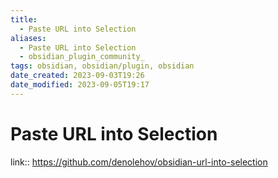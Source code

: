 ```yaml
---
title:
  - Paste URL into Selection
aliases:
  - Paste URL into Selection
  - obsidian_plugin_community_
tags: obsidian, obsidian/plugin, obsidian
date_created: 2023-09-03T19:26
date_modified: 2023-09-05T19:17
---
```

# Paste URL into Selection

link:: <https://github.com/denolehov/obsidian-url-into-selection>
